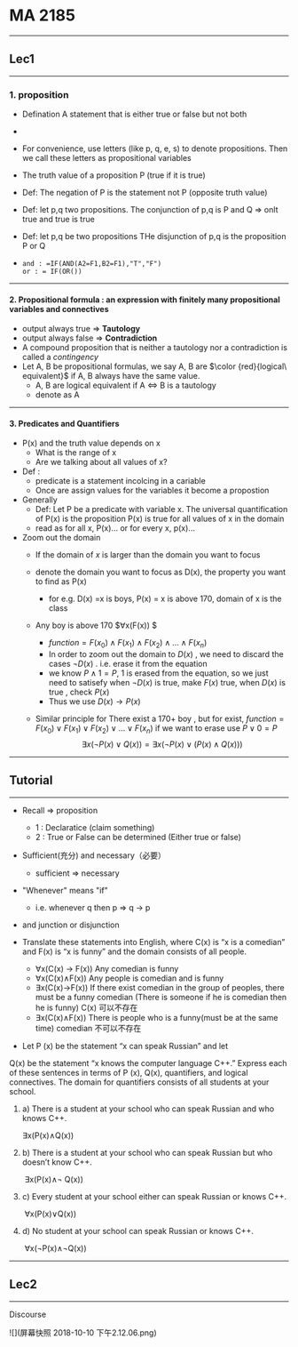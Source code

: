 # MA 2185

---------

## Lec1

-------

### 1. proposition

* Defination A statement that is either true or false but not both

* 

  * For convenience, use letters (like p, q, e, s) to denote propositions. Then we call these letters as propositional variables
  * The truth value of a proposition P (true if it is true)

* Def: The negation of P is the statement  not P (opposite truth value)

* Def: let p,q two propositions. The conjunction of p,q is P and Q => onlt true and true is true

* Def: let p,q be two propositions THe disjunction of p,q is the proposition P or Q 

* ```
  and : =IF(AND(A2=F1,B2=F1),"T","F")
  or : = IF(OR())
  ```

  

-------------

#### 2. Propositional formula : an expression with finitely many propositional variables and connectives

* output always true => **Tautology**
* output always false => **Contradiction**
* A compound proposition that is neither a tautology nor a contradiction is called a *contingency*
* Let A, B be propositional formulas, we say A, B are $\color {red}{logical\ equivalent}$ if A, B always have the same value.
  * A, B are logical equivalent if A $\iff$ B is a tautology
  * denote as A

-------------

#### 3. Predicates and Quantifiers

* P(x) and the truth value depends on x
  * What is the range of x
  * Are we talking about all values of x?
* Def : 
  * predicate is a statement incolcing in a cariable
  * Once are assign values for the variables it become a propostion
* Generally
  * Def: Let P be a predicate with variable x. The universal quantification of P(x) is the proposition P(x) is true for all values of x in the domain
  * read as for all x, P(x)...  or for every x, p(x)...
* Zoom out the domain
  - If the domain of $x​$ is larger than the domain you want to focus

  - denote the domain you want to focus as D(x), the property you want to find as P(x)
    - for e.g. D(x) =x is boys, P(x) = x is above 170, domain of x is the class

  - Any boy is above 170 $∀x(F(x)) $ 
    - $function = F(x_0)∧F(x_1)∧F(x_2)∧...∧F(x_n)$ 
    - In order to zoom out the domain to $D(x)$ , we need to discard the cases $¬D(x)$ . i.e.  erase it from the equation 
    - we know $P∧1=P​$ , 1 is erased from the equation, so we just need to satisefy when $¬D(x)​$ is true, make $F(x)​$ true, when $D(x)​$ is true , check $P(x)​$ 
    - Thus we use $D(x)→P(x)$ 

  - Similar principle for There exist a 170+ boy , but for exist, $function = F(x_0)∨F(x_1)∨F(x_2)∨...∨F(x_n)$  if we want to erase use $P∨0=P$  
    $$
    ∃x(¬P(x)∨ Q(x)) = ∃x(¬P(x)∨ (P(x)∧Q(x)))
    $$
    

------------

## Tutorial

-----------

* Recall => proposition
  * 1 : Declaratice (claim something)
  * 2 : True or False can be determined (Either true or false)

* Sufficient(充分) and necessary（必要）
  * sufficient  =>  necessary

* "Whenever" means "if"
  * i.e. whenever q then p => q -> p

* and junction or disjunction

* Translate these statements into English, where C(x) is “x is a comedian” and F(x) is “x is funny” and the domain consists of all people.  

  * ∀x(C(x) → F(x)) Any comedian is funny
  * ∀x(C(x)∧F(x)) Any people is comedian and is funny
  * ∃x(C(x)→F(x))  If there exist comedian in the group of peoples, there must be a funny comedian (There is someone if he is comedian then he is funny) C(x) 可以不存在
  * ∃x(C(x)∧F(x)) There is people who is a funny(must be at the same time) comedian 不可以不存在

*  Let P (x) be the statement “x can speak Russian” and let 

  Q(x) be the statement “x knows the computer language C++.” Express each of these sentences in terms of P (x), Q(x), quantifiers, and logical connectives. The domain for quantifiers consists of all students at your school. 

  1. a)  There is a student at your school who can speak Russian and who knows C++. 

      	∃x(P(x)∧Q(x)) 

  2. b)  There is a student at your school who can speak Russian but who doesn’t know C++. 

     ​	∃x(P(x)∧¬ Q(x)) 

  3. c)  Every student at your school either can speak Russian or knows C++. 

     ​	∀x(P(x)∨Q(x)) 

  4. d)  No student at your school can speak Russian or knows C++. 

     ​	∀x(¬P(x)∧¬Q(x)) 

-------------

## Lec2

---------

Discourse

![](屏幕快照 2018-10-10 下午2.12.06.png)

